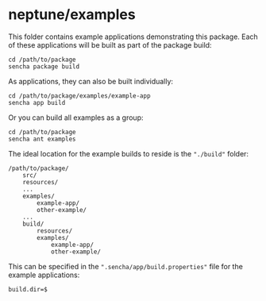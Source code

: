 # neptune/examples

This folder contains example applications demonstrating this package. Each of
these applications will be built as part of the package build:

    cd /path/to/package
    sencha package build

As applications, they can also be built individually:

    cd /path/to/package/examples/example-app
    sencha app build

Or you can build all examples as a group:

    cd /path/to/package
    sencha ant examples

The ideal location for the example builds to reside is the `"./build"` folder:

    /path/to/package/
        src/
        resources/
        ...
        examples/
            example-app/
            other-example/
        ...
        build/
            resources/
            examples/
                example-app/
                other-example/

This can be specified in the `".sencha/app/build.properties"` file for the
example applications:

    build.dir=$
